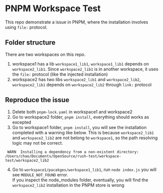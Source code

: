 # PNPM Workspace Test
This repo demonstrate a issue in PNPM, where the installation involves using `file:` protocol. 

## Folder structure
There are two workspaces on this repo.<br>
1. workspace1 has a lib `workspace1_lib1`, `workspace1_lib1` depends on `workspace2_lib1`. Since `workspace2_lib1` is in another workspace, it uses the `file:` protocol (like the injected installation)
2. workspace2 has two libs `workspace2_lib1` and `workspace2_lib2`,  `workspace2_lib1` depends on `workspace2_lib2` through `link:` protocol

## Reproduce the issue
1. Delete both `pnpm-lock.yaml` in workspace1 and workspace2
2. Go to workspace2 folder, `pnpm install`, everything should works as excepted
3. Go to workspace1 folder, `pnpm install`, you will see the installation completed with a warning like below. This is because `workspace2_lib1` and `workspace2_lib2` are not belong to `workspace1`, so the path resolving logic may not be correct. 
```
 WARN  Installing a dependency from a non-existent directory: /Users/chao/Documents/OpenSource/rush-test/workspace-test/workspace2_lib2
```
4. Go to `workspace1/pacakges/workspace1_lib1`, run `node index.js` you will see `MODULE_NOT_FOUND` error.<br>
If you inspect the node_modules folder, eventually, you will find the `workspace2_lib2` installation in the PNPM store is wrong
